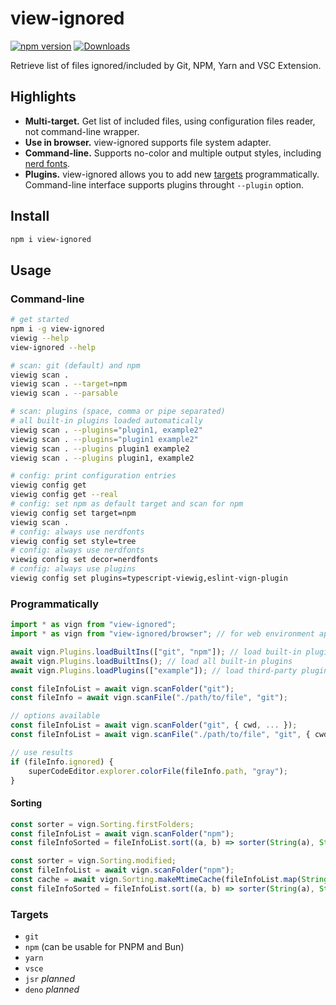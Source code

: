 # view-ignored

[![npm version](https://badge.fury.io/js/view-ignored.svg)](https://www.npmjs.com/package/view-ignored)
[![Downloads](https://img.shields.io/npm/dm/view-ignored.svg)](https://www.npmjs.com/package/view-ignored)

Retrieve list of files ignored/included by Git, NPM, Yarn and VSC Extension.

## Highlights

- **Multi-target.** Get list of included files, using configuration files reader, not command-line wrapper.
- **Use in browser.** view-ignored supports file system adapter.
- **Command-line.** Supports no-color and multiple output styles, including [nerd fonts](https://github.com/ryanoasis/nerd-fonts).
- **Plugins.** view-ignored allows you to add new [targets](#targets) programmatically. Command-line interface supports plugins throught `--plugin` option.

## Install

```bash
npm i view-ignored
```

## Usage

### Command-line

```bash
# get started
npm i -g view-ignored
viewig --help
view-ignored --help

# scan: git (default) and npm
viewig scan .
viewig scan . --target=npm
viewig scan . --parsable

# scan: plugins (space, comma or pipe separated)
# all built-in plugins loaded automatically
viewig scan . --plugins="plugin1, example2"
viewig scan . --plugins="plugin1 example2"
viewig scan . --plugins plugin1 example2
viewig scan . --plugins plugin1, example2

# config: print configuration entries
viewig config get
viewig config get --real
# config: set npm as default target and scan for npm
viewig config set target=npm
viewig scan .
# config: always use nerdfonts
viewig config set style=tree
# config: always use nerdfonts
viewig config set decor=nerdfonts
# config: always use plugins
viewig config set plugins=typescript-viewig,eslint-vign-plugin
```

### Programmatically

```js
import * as vign from "view-ignored";
import * as vign from "view-ignored/browser"; // for web environment apps

await vign.Plugins.loadBuiltIns(["git", "npm"]); // load built-in plugins
await vign.Plugins.loadBuiltIns(); // load all built-in plugins
await vign.Plugins.loadPlugins(["example"]); // load third-party plugins

const fileInfoList = await vign.scanFolder("git");
const fileInfo = await vign.scanFile("./path/to/file", "git");

// options available
const fileInfoList = await vign.scanFolder("git", { cwd, ... });
const fileInfoList = await vign.scanFile("./path/to/file", "git", { cwd, ... });

// use results
if (fileInfo.ignored) {
    superCodeEditor.explorer.colorFile(fileInfo.path, "gray");
}
```

#### Sorting

```js
const sorter = vign.Sorting.firstFolders;
const fileInfoList = await vign.scanFolder("npm");
const fileInfoSorted = fileInfoList.sort((a, b) => sorter(String(a), String(b)));
```

```js
const sorter = vign.Sorting.modified;
const fileInfoList = await vign.scanFolder("npm");
const cache = await vign.Sorting.makeMtimeCache(fileInfoList.map(String));
const fileInfoSorted = fileInfoList.sort((a, b) => sorter(String(a), String(b), cache));
```

### Targets

- `git`
- `npm` (can be usable for PNPM and Bun)
- `yarn`
- `vsce`
- `jsr` *planned*
- `deno` *planned*
